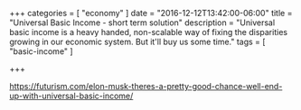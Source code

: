 +++
categories = [
  "economy"
]
date = "2016-12-12T13:42:00-06:00"
title = "Universal Basic Income - short term solution"
description = "Universal basic income is a heavy handed, non-scalable way of fixing the disparities growing in our economic system. But it'll buy us some time."
tags = [
  "basic-income"
]

+++

https://futurism.com/elon-musk-theres-a-pretty-good-chance-well-end-up-with-universal-basic-income/